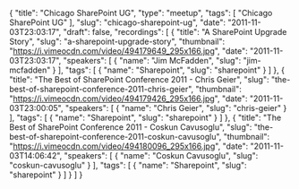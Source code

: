 {
  "title": "Chicago SharePoint UG",
  "type": "meetup",
  "tags": [
    "Chicago SharePoint UG"
  ],
  "slug": "chicago-sharepoint-ug",
  "date": "2011-11-03T23:03:17",
  "draft": false,
  "recordings": [
    {
      "title": "A SharePoint Upgrade Story",
      "slug": "a-sharepoint-upgrade-story",
      "thumbnail": "https://i.vimeocdn.com/video/494179649_295x166.jpg",
      "date": "2011-11-03T23:03:17",
      "speakers": [
        {
          "name": "Jim McFadden",
          "slug": "jim-mcfadden"
        }
      ],
      "tags": [
        {
          "name": "Sharepoint",
          "slug": "sharepoint"
        }
      ]
    },
    {
      "title": "The Best of SharePoint Conference 2011 - Chris Geier",
      "slug": "the-best-of-sharepoint-conference-2011-chris-geier",
      "thumbnail": "https://i.vimeocdn.com/video/494179426_295x166.jpg",
      "date": "2011-11-03T23:00:05",
      "speakers": [
        {
          "name": "Chris Geier",
          "slug": "chris-geier"
        }
      ],
      "tags": [
        {
          "name": "Sharepoint",
          "slug": "sharepoint"
        }
      ]
    },
    {
      "title": "The Best of SharePoint Conference 2011 - Coskun Cavusoglu",
      "slug": "the-best-of-sharepoint-conference-2011-coskun-cavusoglu",
      "thumbnail": "https://i.vimeocdn.com/video/494180096_295x166.jpg",
      "date": "2011-11-03T14:06:42",
      "speakers": [
        {
          "name": "Coskun Cavusoglu",
          "slug": "coskun-cavusoglu"
        }
      ],
      "tags": [
        {
          "name": "Sharepoint",
          "slug": "sharepoint"
        }
      ]
    }
  ]
}